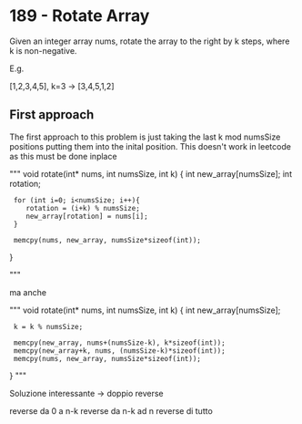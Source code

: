 # 189 - Rotate Array

Given an integer array nums, rotate the array to the right by k steps, where k is non-negative.

E.g.

[1,2,3,4,5], k=3 -> [3,4,5,1,2]

## First approach

The first approach to this problem is just taking the last k mod numsSize positions putting them into the inital position.
This doesn't work in leetcode as this must be done inplace

"""
void rotate(int* nums, int numsSize, int k) {
     int new_array[numsSize];
     int rotation;

     for (int i=0; i<numsSize; i++){
        rotation = (i+k) % numsSize;
        new_array[rotation] = nums[i];
     }

     memcpy(nums, new_array, numsSize*sizeof(int));

}

"""

ma anche

"""
void rotate(int* nums, int numsSize, int k) {
     int new_array[numsSize];

     k = k % numsSize;

     memcpy(new_array, nums+(numsSize-k), k*sizeof(int));
     memcpy(new_array+k, nums, (numsSize-k)*sizeof(int));
     memcpy(nums, new_array, numsSize*sizeof(int));

}
"""

Soluzione interessante -> doppio reverse

reverse da 0 a n-k
reverse da n-k ad n
reverse di tutto
